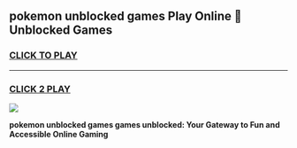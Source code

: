 
## pokemon unblocked games Play Online 👋 Unblocked Games
<h3>
<a href="https://premium.freeplayer.one?title=pokemon_unblocked_games&ref=19F">CLICK TO PLAY</a></h3>
<hr>

<h3>
<a href="https://premium.freeplayer.one?title=pokemon_unblocked_games&ref=19F">CLICK 2 PLAY</a>
  
</h3>

<a href="https://premium.freeplayer.one?title=pokemon_unblocked_games&ref=19F"><img src="https://clearcache.store/games.png"></a>


**pokemon unblocked games games unblocked: Your Gateway to Fun and Accessible Online Gaming**
